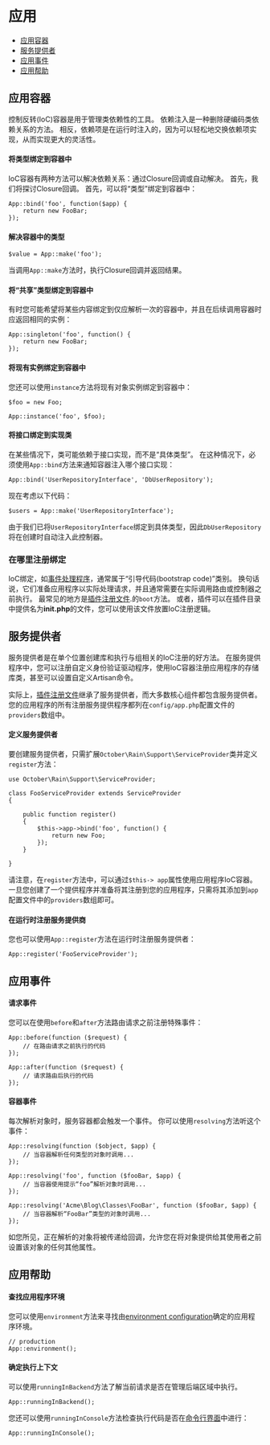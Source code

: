 # 应用

- [应用容器](#app-container)
- [服务提供者](#service-providers)
- [应用事件](#application-events)
- [应用帮助](#application-helpers)

<a name="app-container"></a>
## 应用容器

控制反转(IoC)容器是用于管理类依赖性的工具。 依赖注入是一种删除硬编码类依赖关系的方法。 相反，依赖项是在运行时注入的，因为可以轻松地交换依赖项实现，从而实现更大的灵活性。

#### 将类型绑定到容器中

IoC容器有两种方法可以解决依赖关系：通过Closure回调或自动解决。 首先，我们将探讨Closure回调。 首先，可以将“类型”绑定到容器中：

    App::bind('foo', function($app) {
        return new FooBar;
    });

#### 解决容器中的类型

    $value = App::make('foo');

当调用`App::make`方法时，执行Closure回调并返回结果。

#### 将“共享”类型绑定到容器中

有时您可能希望将某些内容绑定到仅应解析一次的容器中，并且在后续调用容器时应返回相同的实例：

    App::singleton('foo', function() {
        return new FooBar;
    });

#### 将现有实例绑定到容器中

您还可以使用`instance`方法将现有对象实例绑定到容器中：

    $foo = new Foo;

    App::instance('foo', $foo);

#### 将接口绑定到实现类

在某些情况下，类可能依赖于接口实现，而不是“具体类型”。 在这种情况下，必须使用`App::bind`方法来通知容器注入哪个接口实现：

    App::bind('UserRepositoryInterface', 'DbUserRepository');

现在考虑以下代码：

    $users = App::make('UserRepositoryInterface');

由于我们已将`UserRepositoryInterface`绑定到具体类型，因此`DbUserRepository`将在创建时自动注入此控制器。

<a name="where-to-register"></a>
### 在哪里注册绑定

IoC绑定，如[事件处理程序](events)，通常属于“引导代码(bootstrap code)”类别。 换句话说，它们准备应用程序以实际处理请求，并且通常需要在实际调用路由或控制器之前执行。 最常见的地方是[插件注册文件](../plugin/registration#registration-methods).的`boot`方法。 或者，插件可以在插件目录中提供名为**init.php**的文件，您可以使用该文件放置IoC注册逻辑。

<a name="service-providers"></a>
## 服务提供者

服务提供者是在单个位置创建库和执行与组相关的IoC注册的好方法。 在服务提供程序中，您可以注册自定义身份验证驱动程序，使用IoC容器注册应用程序的存储库类，甚至可以设置自定义Artisan命令。

实际上，[插件注册文件](../plugin/registration)继承了服务提供者，而大多数核心组件都包含服务提供者。 您的应用程序的所有注册服务提供程序都列在`config/app.php`配置文件的`providers`数组中。

#### 定义服务提供者

要创建服务提供者，只需扩展`October\Rain\Support\ServiceProvider`类并定义`register`方法：

    use October\Rain\Support\ServiceProvider;

    class FooServiceProvider extends ServiceProvider
    {

        public function register()
        {
            $this->app->bind('foo', function() {
                return new Foo;
            });
        }

    }

请注意，在`register`方法中，可以通过`$this-> app`属性使用应用程序IoC容器。 一旦您创建了一个提供程序并准备将其注册到您的应用程序，只需将其添加到`app`配置文件中的`providers`数组即可。

#### 在运行时注册服务提供商

您也可以使用`App::register`方法在运行时注册服务提供者：

    App::register('FooServiceProvider');

<a name="application-events"></a>
## 应用事件

#### 请求事件

您可以在使用`before`和`after`方法路由请求之前注册特殊事件：

    App::before(function ($request) {
        // 在路由请求之前执行的代码
    });

    App::after(function ($request) {
        // 请求路由后执行的代码
    });

#### 容器事件

每次解析对象时，服务容器都会触发一个事件。 你可以使用`resolving`方法听这个事件：

    App::resolving(function ($object, $app) {
        // 当容器解析任何类型的对象时调用...
    });

    App::resolving('foo', function ($fooBar, $app) {
        // 当容器使用提示“foo”解析对象时调用...
    });

    App::resolving('Acme\Blog\Classes\FooBar', function ($fooBar, $app) {
        // 当容器解析“FooBar”类型的对象时调用...
    });

如您所见，正在解析的对象将被传递给回调，允许您在将对象提供给其使用者之前设置该对象的任何其他属性。

<a name="application-helpers"></a>
## 应用帮助

#### 查找应用程序环境

您可以使用`environment`方法来寻找由[environment configuration](../setup/configuration#environment-config)确定的应用程序环境。

    // production
    App::environment();

#### 确定执行上下文

可以使用`runningInBackend`方法了解当前请求是否在管理后端区域中执行。

    App::runningInBackend();

您还可以使用`runningInConsole`方法检查执行代码是否在[命令行界面](../console/commands)中进行：

    App::runningInConsole();
